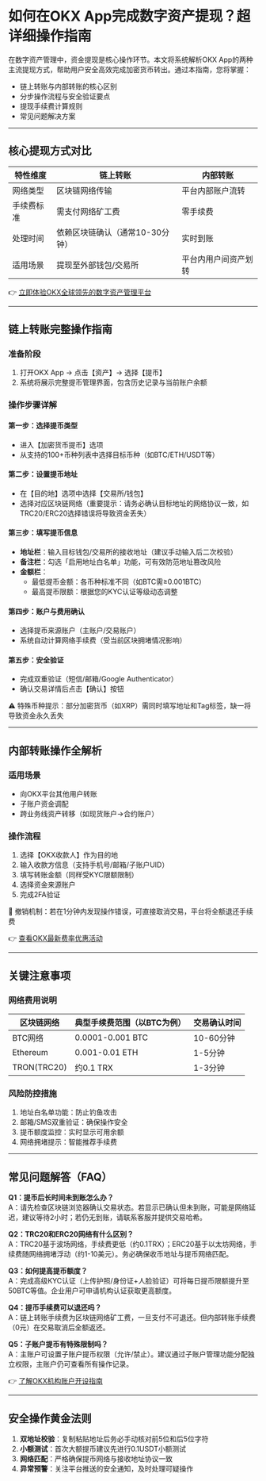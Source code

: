 # 如何在OKX App完成数字资产提现？超详细操作指南

在数字资产管理中，资金提现是核心操作环节。本文将系统解析OKX App的两种主流提现方式，帮助用户安全高效完成加密货币转出。通过本指南，您将掌握：

- 链上转账与内部转账的核心区别
- 分步操作流程与安全验证要点
- 提现手续费计算规则
- 常见问题解决方案

---

## 核心提现方式对比

| 特性维度       | 链上转账                          | 内部转账                          |
|----------------|-----------------------------------|-----------------------------------|
| 网络类型       | 区块链网络传输                    | 平台内部账户流转                  |
| 手续费标准     | 需支付网络矿工费                  | 零手续费                          |
| 处理时间       | 依赖区块链确认（通常10-30分钟）   | 实时到账                          |
| 适用场景       | 提现至外部钱包/交易所             | 平台内用户间资产划转              |

👉 [立即体验OKX全球领先的数字资产管理平台](https://bit.ly/okx_welcome)

---

## 链上转账完整操作指南

### 准备阶段
1. 打开OKX App → 点击【资产】→ 选择【提币】
2. 系统将展示完整提币管理界面，包含历史记录与当前账户余额

### 操作步骤详解
#### 第一步：选择提币类型
- 进入【加密货币提币】选项
- 从支持的100+币种列表中选择目标币种（如BTC/ETH/USDT等）

#### 第二步：设置提币地址
- 在【目的地】选项中选择【交易所/钱包】
- 选择对应区块链网络（重要提示：请务必确认目标地址的网络协议一致，如TRC20/ERC20选择错误将导致资金丢失）

#### 第三步：填写提币信息
- **地址栏**：输入目标钱包/交易所的接收地址（建议手动输入后二次校验）
- **备注栏**：勾选「启用地址白名单」功能，可有效防范地址篡改风险
- **金额栏**：
  - 最低提币金额：各币种标准不同（如BTC需≥0.001BTC）
  - 最高提币限额：根据您的KYC认证等级动态调整

#### 第四步：账户与费用确认
- 选择提币来源账户（主账户/交易账户）
- 系统自动计算网络手续费（受当前区块拥堵情况影响）

#### 第五步：安全验证
- 完成双重验证（短信/邮箱/Google Authenticator）
- 确认交易详情后点击【确认】按钮

⚠️ 特殊币种提示：部分加密货币（如XRP）需同时填写地址和Tag标签，缺一将导致资金永久丢失

---

## 内部转账操作全解析

### 适用场景
- 向OKX平台其他用户转账
- 子账户资金调配
- 跨业务线资产转移（如现货账户→合约账户）

### 操作流程
1. 选择【OKX收款人】作为目的地
2. 输入收款方信息（支持手机号/邮箱/子账户UID）
3. 填写转账金额（同样受KYC限额限制）
4. 选择资金来源账户
5. 完成2FA验证

🔄 撤销机制：若在1分钟内发现操作错误，可直接取消交易，平台将全额退还手续费

👉 [查看OKX最新费率优惠活动](https://bit.ly/okx_welcome)

---

## 关键注意事项

### 网络费用说明
| 区块链网络    | 典型手续费范围（以BTC为例） | 交易确认时间 |
|-------------|---------------------------|-------------|
| BTC网络      | 0.0001-0.001 BTC           | 10-60分钟   |
| Ethereum     | 0.001-0.01 ETH             | 1-5分钟     |
| TRON(TRC20)  | 约0.1 TRX                  | 1-3分钟     |

### 风险防控措施
1. 地址白名单功能：防止钓鱼攻击
2. 邮箱/SMS双重验证：确保操作安全
3. 提币额度监控：实时显示可用余额
4. 网络拥堵提示：智能推荐手续费

---

## 常见问题解答（FAQ）

**Q1：提币后长时间未到账怎么办？**  
A：请先检查区块链浏览器确认交易状态。若显示已确认但未到账，可能是网络延迟，建议等待2小时；若仍无到账，请联系客服并提供交易哈希。

**Q2：TRC20和ERC20网络有什么区别？**  
A：TRC20基于波场网络，手续费更低（约0.1TRX）；ERC20基于以太坊网络，手续费随网络拥堵浮动（约1-10美元）。务必确保收币地址与提币网络匹配。

**Q3：如何提高提币额度？**  
A：完成高级KYC认证（上传护照/身份证+人脸验证）可将每日提币限额提升至50BTC等值。企业用户可申请机构认证获取更高额度。

**Q4：提币手续费可以退还吗？**  
A：链上转账手续费为区块链网络矿工费，一旦支付不可退还。但内部转账手续费（0元）在交易取消后全额返还。

**Q5：子账户提币有特殊限制吗？**  
A：主账户可设置子账户提币权限（允许/禁止）。建议通过子账户管理功能分配独立权限，主账户仍可查看所有操作记录。

👉 [了解OKX机构账户开设指南](https://bit.ly/okx_welcome)

---

## 安全操作黄金法则

1. **双地址校验**：复制粘贴地址后务必手动核对前5位和后5位字符
2. **小额测试**：首次大额提币建议先进行0.1USDT小额测试
3. **网络匹配**：严格确保提币网络与接收地址协议一致
4. **异常预警**：关注平台推送的安全通知，及时处理可疑操作